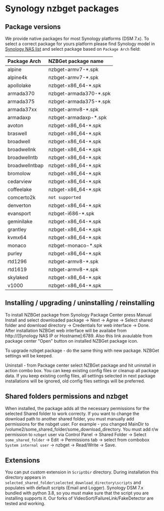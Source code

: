 # Synology nzbget packages

## Package versions

We provide native packages for most Synology platforms (DSM 7.x). To select a correct package for yours platform please find Synology model in [Synology NAS list](https://kb.synology.com/en-us/DSM/tutorial/What_kind_of_CPU_does_my_NAS_have) and select package based on `Package Arch` field:

| Package Arch   | NZBGet package name
|:---------------|:-
| alpine         | nzbget-armv7-*.spk
| alpine4k       | nzbget-armv7-*.spk
| apollolake     | nzbget-x86_64-*.spk
| armada370      | nzbget-armada370-*.spk
| armada375      | nzbget-armada375-*.spk
| armada37xx     | nzbget-armv8-*.spk
| armadaxp       | nzbget-armadaxp-*.spk
| avoton         | nzbget-x86_64-*.spk
| braswell       | nzbget-x86_64-*.spk
| broadwell      | nzbget-x86_64-*.spk
| broadwellnk    | nzbget-x86_64-*.spk
| broadwellntb   | nzbget-x86_64-*.spk
| broadwellntbap | nzbget-x86_64-*.spk
| bromolow       | nzbget-x86_64-*.spk
| cedarview      | nzbget-x86_64-*.spk
| coffeelake     | nzbget-x86_64-*.spk
| comcerto2k     | `not supported`
| denverton      | nzbget-x86_64-*.spk
| evansport      | nzbget-i686-*.spk
| geminilake     | nzbget-x86_64-*.spk
| grantley       | nzbget-x86_64-*.spk
| kvmx64         | nzbget-x86_64-*.spk
| monaco         | nzbget-monaco-*.spk
| purley         | nzbget-x86_64-*.spk
| rtd1296        | nzbget-armv8-*.spk
| rtd1619        | nzbget-armv8-*.spk
| skylaked       | nzbget-x86_64-*.spk
| v1000          | nzbget-x86_64-*.spk

## Installing / upgrading / uninstalling / reinstalling

To install NZBGet package from Synology Package Center press Manual Install and select downloaded package -> Next -> Agree -> Select shared folder and download directory -> Credentials for web interface -> Done.
After installation NZBGet web interface will be availabe from http://[Synology NAS IP or Hostname]:6789. Also this link avaulable from package center "Open" button on installed NZBGet package icon.

To upgrade nzbget package - do the same thing with new package. NZBGet settings will be keeped.

Uninstall - from Package center select NZBGet package and hit uninstall in action combo box. You can keep existing config files or cleanup all package data. If you keep existing config files, all settings selected in next package installations will be ignored, old config files settings will be preferred.

## Shared folders permissions and nzbget

When installed, the package adds all the necessary permissions for the selected Shared folder to work correcty. If you want to change the download path to another shared folder, you must manually add permissions for the nsbget user. For example - you changed MainDir to /volume2/some_shared_folder/some_download_directory. You must add r/w permission to `nzbget` user via Control Panel -> Shared Folder -> Select `some_shared_folder` -> Edit -> Permissions tab -> select from combobox `System internal user` -> nzbget -> Read/Write -> Save.

## Extensions

You can put custom extension in `ScriptDir` directory. During installation this directory appears in `selected_shared_folder\selected_download_directory\scripts` and populates with default scripts (Email and Logger). Synology DSM 7.x bundled with python 3.8, so you must make sure that the script you are installing supports it. Our forks of VideoSort/FailureLink/FakeDetector are tested and working.
